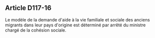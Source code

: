 ## Article D117-16


Le modèle de la demande d'aide à la vie familiale et sociale des anciens migrants dans leur pays d'origine est
déterminé par arrêté du ministre chargé de la cohésion sociale.

